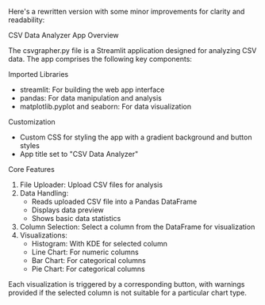 Here's a rewritten version with some minor improvements for clarity and readability:

CSV Data Analyzer App Overview

The csvgrapher.py file is a Streamlit application designed for analyzing CSV data. The app comprises the following key components:

Imported Libraries

- streamlit: For building the web app interface
- pandas: For data manipulation and analysis
- matplotlib.pyplot and seaborn: For data visualization

Customization

- Custom CSS for styling the app with a gradient background and button styles
- App title set to "CSV Data Analyzer"

Core Features

1. File Uploader: Upload CSV files for analysis
2. Data Handling:
    - Reads uploaded CSV file into a Pandas DataFrame
    - Displays data preview
    - Shows basic data statistics
3. Column Selection: Select a column from the DataFrame for visualization
4. Visualizations:
    - Histogram: With KDE for selected column
    - Line Chart: For numeric columns
    - Bar Chart: For categorical columns
    - Pie Chart: For categorical columns

Each visualization is triggered by a corresponding button, with warnings provided if the selected column is not suitable for a particular chart type.

